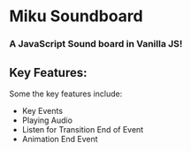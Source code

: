 # Miku Soundboard
### A JavaScript Sound board in Vanilla JS!
## Key Features:
Some the key features include:
+ 	Key Events
+	Playing Audio
+	Listen for Transition End of Event
+   Animation End Event

